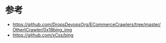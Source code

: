 # 参考
+ https://github.com/DropsDevopsOrg/ECommerceCrawlers/tree/master/OthertCrawler/0x18bing_img
+ https://github.com/xCss/bing